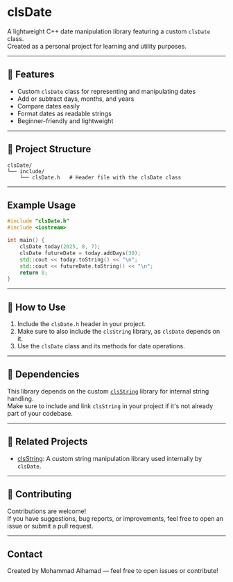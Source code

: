 # clsDate

A lightweight C++ date manipulation library featuring a custom `clsDate` class.  
Created as a personal project for learning and utility purposes.

---

## 🔧 Features

- Custom `clsDate` class for representing and manipulating dates  
- Add or subtract days, months, and years  
- Compare dates easily  
- Format dates as readable strings  
- Beginner-friendly and lightweight  

---

## 📂 Project Structure

```
clsDate/
└── include/
    └── clsDate.h   # Header file with the clsDate class
```

---

## **Example Usage**

```cpp
#include "clsDate.h"
#include <iostream>

int main() {
    clsDate today(2025, 8, 7);
    clsDate futureDate = today.addDays(30);
    std::cout << today.toString() << "\n";
    std::cout << futureDate.toString() << "\n";
    return 0;
}
```

---

## 📖 How to Use

1. Include the `clsDate.h` header in your project.
2. Make sure to also include the `clsString` library, as `clsDate` depends on it.
3. Use the `clsDate` class and its methods for date operations.

---

## 🧩 Dependencies

This library depends on the custom [`clsString`](https://github.com/YourUsername/String-Lib-cpp) library for internal string handling.  
Make sure to include and link `clsString` in your project if it's not already part of your codebase.

---

## 🔄 Related Projects

- [clsString](https://github.com/YourUsername/String-Lib-cpp): A custom string manipulation library used internally by `clsDate`.

---

## 🤝 Contributing

Contributions are welcome!  
If you have suggestions, bug reports, or improvements, feel free to open an issue or submit a pull request.

---

## Contact

Created by Mohammad Alhamad — feel free to open issues or contribute!